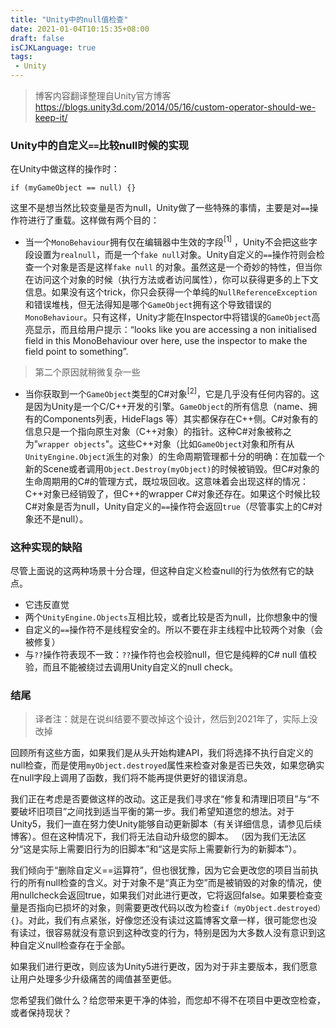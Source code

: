 ```yaml
---
title: "Unity中的null值检查"
date: 2021-01-04T10:15:35+08:00
draft: false
isCJKLanguage: true
tags:
 - Unity
---
```


> 博客内容翻译整理自Unity官方博客 https://blogs.unity3d.com/2014/05/16/custom-operator-should-we-keep-it/



### Unity中的自定义`==`比较null时候的实现

在Unity中做这样的操作时：

```
if (myGameObject == null) {}
```

这里不是想当然比较变量是否为null，Unity做了一些特殊的事情，主要是对`==`操作符进行了重载。这样做有两个目的：

- 当一个`MonoBehaviour`拥有仅在编辑器中生效的字段<sup>[1]</sup> ，Unity不会把这些字段设置为`realnull`，而是一个`fake null`对象。Unity自定义的`==`操作符则会检查一个对象是否是这样`fake null` 的对象。虽然这是一个奇妙的特性，但当你在访问这个对象的时候（执行方法或者访问属性），你可以获得更多的上下文信息。如果没有这个trick，你只会获得一个单纯的`NullReferenceException`和错误堆栈，但无法得知是哪个`GameObject`拥有这个导致错误的`MonoBehaviour`。只有这样，Unity才能在Inspector中将错误的`GameObject`高亮显示，而且给用户提示：“looks like you are accessing a non initialised field in this MonoBehaviour over here, use the inspector to make the field point to something”.

> 第二个原因就稍微复杂一些

- 当你获取到一个`GameObject`类型的C#对象<sup>[2]</sup>，它是几乎没有任何内容的。这是因为Unity是一个C/C++开发的引擎。`GameObject`的所有信息（name、拥有的Components列表，HideFlags 等）其实都保存在C++侧。C#对象有的信息只是一个指向原生对象（C++对象）的指针。这种C#对象被称之为"`wrapper objects`"。这些C++对象（比如`GameObject`对象和所有从`UnityEngine.Object`派生的对象）的生命周期管理都十分的明确：在加载一个新的Scene或者调用`Object.Destroy(myObject)`的时候被销毁。但C#对象的生命周期用的C#的管理方式，既垃圾回收。这意味着会出现这样的情况：C++对象已经销毁了，但C++的wrapper C#对象还存在。如果这个时候比较C#对象是否为null，Unity自定义的`==`操作符会返回`true`（尽管事实上的C#对象还不是null）。



### 这种实现的缺陷

尽管上面说的这两种场景十分合理，但这种自定义检查null的行为依然有它的缺点。

- 它违反直觉
- 两个`UnityEngine.Objects`互相比较，或者比较是否为null，比你想象中的慢
- 自定义的`==`操作符不是线程安全的。所以不要在非主线程中比较两个对象（会被修复）
- 与`??`操作符表现不一致：`??`操作符也会校验null，但它是纯粹的C# null 值校验，而且不能被绕过去调用Unity自定义的null check。



### 结尾

> 译者注：就是在说纠结要不要改掉这个设计，然后到2021年了，实际上没改掉

回顾所有这些方面，如果我们是从头开始构建API，我们将选择不执行自定义的null检查，而是使用`myObject.destroyed`属性来检查对象是否已失效，如果您确实在null字段上调用了函数，我们将不能再提供更好的错误消息。

我们正在考虑是否要做这样的改动。这正是我们寻求在“修复和清理旧项目”与“不要破坏旧项目”之间找到适当平衡的第一步。我们希望知道您的想法。对于Unity5，我们一直在努力使Unity能够自动更新脚本（有关详细信息，请参见后续博客）。但在这种情况下，我们将无法自动升级您的脚本。 （因为我们无法区分“这是实际上需要旧行为的旧脚本”和“这是实际上需要新行为的新脚本”）。

我们倾向于“删除自定义==运算符”，但也很犹豫，因为它会更改您的项目当前执行的所有null检查的含义。对于对象不是“真正为空”而是被销毁的对象的情况，使用nullcheck会返回true，如果我们对此进行更改，它将返回false。如果要检查变量是否指向已损坏的对象，则需要更改代码以改为检查`if（myObject.destroyed）{}`。对此，我们有点紧张，好像您还没有读过这篇博客文章一样，很可能您也没有读过，很容易就没有意识到这种改变的行为，特别是因为大多数人没有意识到这种自定义null检查存在于全部。

如果我们进行更改，则应该为Unity5进行更改，因为对于非主要版本，我们愿意让用户处理多少升级痛苦的阈值甚至更低。

您希望我们做什么？给您带来更干净的体验，而您却不得不在项目中更改空检查，或者保持现状？





